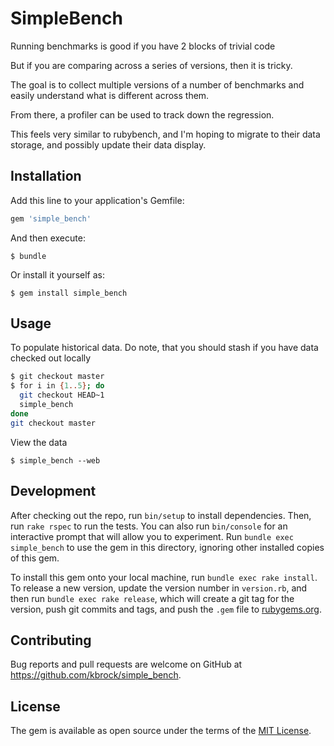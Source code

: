 # SimpleBench

Running benchmarks is good if you have 2 blocks of trivial code

But if you are comparing across a series of versions, then it is tricky.

The goal is to collect multiple versions of a number of benchmarks
and easily understand what is different across them.

From there, a profiler can be used to track down the regression.

This feels very similar to rubybench, and I'm hoping to
migrate to their data storage, and possibly update their
data display.

## Installation

Add this line to your application's Gemfile:

```ruby
gem 'simple_bench'
```

And then execute:

    $ bundle

Or install it yourself as:

    $ gem install simple_bench

## Usage

To populate historical data.
Do note, that you should stash if you have data checked out locally

```bash
$ git checkout master
$ for i in {1..5}; do
  git checkout HEAD~1
  simple_bench
done
git checkout master
```

View the data

    $ simple_bench --web


## Development

After checking out the repo, run `bin/setup` to install dependencies. Then, run `rake rspec` to run the tests. You can also run `bin/console` for an interactive prompt that will allow you to experiment. Run `bundle exec simple_bench` to use the gem in this directory, ignoring other installed copies of this gem.

To install this gem onto your local machine, run `bundle exec rake install`. To release a new version, update the version number in `version.rb`, and then run `bundle exec rake release`, which will create a git tag for the version, push git commits and tags, and push the `.gem` file to [rubygems.org](https://rubygems.org).

## Contributing

Bug reports and pull requests are welcome on GitHub at https://github.com/kbrock/simple_bench.


## License

The gem is available as open source under the terms of the [MIT License](http://opensource.org/licenses/MIT).

